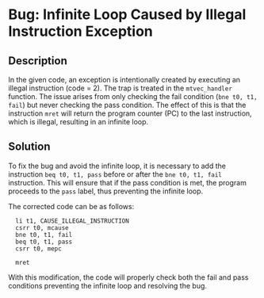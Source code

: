 # Bug: Infinite Loop Caused by Illegal Instruction Exception

## Description

In the given code, an exception is intentionally created by executing an illegal instruction (code = 2). The trap is treated in the `mtvec_handler` function. The issue arises from only checking the fail condition (`bne t0, t1, fail`) but never checking the pass condition. The effect of this is that the instruction `mret` will return the program counter (PC) to the last instruction, which is illegal, resulting in an infinite loop.

## Solution

To fix the bug and avoid the infinite loop, it is necessary to add the instruction `beq t0, t1, pass` before or after the `bne t0, t1, fail` instruction. This will ensure that if the pass condition is met, the program proceeds to the `pass` label, thus preventing the infinite loop.

The corrected code can be as follows:

```assembly
  li t1, CAUSE_ILLEGAL_INSTRUCTION
  csrr t0, mcause
  bne t0, t1, fail
  beq t0, t1, pass
  csrr t0, mepc

  mret
```

With this modification, the code will properly check both the fail and pass conditions preventing the infinite loop and resolving the bug.
